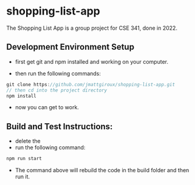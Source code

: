 # shopping-list-app

The Shopping List App is a group project for CSE 341, done in 2022.

## Development Environment Setup

- first get git and npm installed and working on your computer.

- then run the following commands:

```ts
git clone https://github.com/jmattgiroux/shopping-list-app.git
// then cd into the project directory
npm install
```

- now you can get to work.

## Build and Test Instructions:

- delete the
- run the following command:

```ts
npm run start
```

- The command above will rebuild the code in the build folder and then run it.
